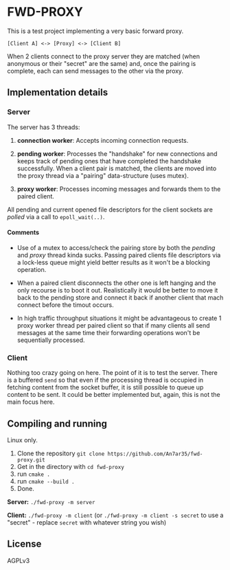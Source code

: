 # FWD-PROXY

This is a test project implementing a very basic forward proxy.

```
[Client A] <-> [Proxy] <-> [Client B]
```

When 2 clients connect to the proxy server they are matched (when anonymous or their "secret" are the same) and, once the pairing is complete, each can send messages to the other via the proxy.

## Implementation details

### Server

The server has 3 threads:
1. **connection worker**: Accepts incoming connection requests.

2. **pending worker**: Processes the "handshake" for new connections and keeps track of pending ones that have completed the handshake successfully. When a client pair is matched, the clients are moved into the proxy thread via a "pairing" data-structure (uses mutex).  

3. **proxy worker**: Processes incoming messages and forwards them to the paired client.

All pending and current opened file descriptors for the client sockets are *polled* via a call to `epoll_wait(..)`.

#### Comments

- Use of a mutex to access/check the pairing store by both the *pending* and *proxy* thread kinda sucks. Passing paired clients file descriptors via a lock-less queue might yield better results as it won't be a blocking operation.

- When a paired client disconnects the other one is left hanging and the only recourse is to boot it out. Realistically it would be better to move it back to the pending store and connect it back if another client that mach connect before the timout occurs.

- In high traffic throughput situations it might be advantageous to create 1 proxy worker thread per paired client so that if many clients all send messages at the same time their forwarding operations won't be sequentially processed.

### Client

Nothing too crazy going on here. The point of it is to test the server. There is a buffered `send` so that even if the processing thread is occupied in fetching content from the socket buffer, it is still possible to queue up content to be sent.  It could be better implemented but, again, this is not the main focus here.

## Compiling and running

Linux only.

1. Clone the repository `git clone https://github.com/An7ar35/fwd-proxy.git`
2. Get in the directory with `cd fwd-proxy`
3. run `cmake .`
4. run `cmake --build .`
5. Done.

**Server:** `./fwd-proxy -m server`

**Client:** `./fwd-proxy -m client` (or `./fwd-proxy -m client -s secret` to use a "secret" - replace `secret` with whatever string you wish)

## License

AGPLv3